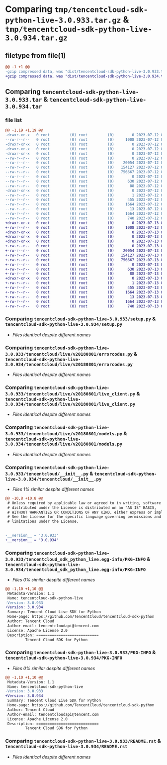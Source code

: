 # Comparing `tmp/tencentcloud-sdk-python-live-3.0.933.tar.gz` & `tmp/tencentcloud-sdk-python-live-3.0.934.tar.gz`

## filetype from file(1)

```diff
@@ -1 +1 @@
-gzip compressed data, was "dist/tencentcloud-sdk-python-live-3.0.933.tar", last modified: Wed Jul 12 00:32:59 2023, max compression
+gzip compressed data, was "dist/tencentcloud-sdk-python-live-3.0.934.tar", last modified: Thu Jul 13 00:25:29 2023, max compression
```

## Comparing `tencentcloud-sdk-python-live-3.0.933.tar` & `tencentcloud-sdk-python-live-3.0.934.tar`

### file list

```diff
@@ -1,19 +1,19 @@
-drwxr-xr-x   0 root         (0) root         (0)        0 2023-07-12 00:32:59.000000 tencentcloud-sdk-python-live-3.0.933/
--rw-r--r--   0 root         (0) root         (0)     1008 2023-07-12 00:32:59.000000 tencentcloud-sdk-python-live-3.0.933/setup.py
-drwxr-xr-x   0 root         (0) root         (0)        0 2023-07-12 00:32:59.000000 tencentcloud-sdk-python-live-3.0.933/tencentcloud/
-drwxr-xr-x   0 root         (0) root         (0)        0 2023-07-12 00:32:59.000000 tencentcloud-sdk-python-live-3.0.933/tencentcloud/live/
-drwxr-xr-x   0 root         (0) root         (0)        0 2023-07-12 00:32:59.000000 tencentcloud-sdk-python-live-3.0.933/tencentcloud/live/v20180801/
--rw-r--r--   0 root         (0) root         (0)        0 2023-07-12 00:32:59.000000 tencentcloud-sdk-python-live-3.0.933/tencentcloud/live/v20180801/__init__.py
--rw-r--r--   0 root         (0) root         (0)    20054 2023-07-12 00:32:59.000000 tencentcloud-sdk-python-live-3.0.933/tencentcloud/live/v20180801/errorcodes.py
--rw-r--r--   0 root         (0) root         (0)   154127 2023-07-12 00:32:59.000000 tencentcloud-sdk-python-live-3.0.933/tencentcloud/live/v20180801/live_client.py
--rw-r--r--   0 root         (0) root         (0)   756667 2023-07-12 00:32:59.000000 tencentcloud-sdk-python-live-3.0.933/tencentcloud/live/v20180801/models.py
--rw-r--r--   0 root         (0) root         (0)        0 2023-07-12 00:32:59.000000 tencentcloud-sdk-python-live-3.0.933/tencentcloud/live/__init__.py
--rw-r--r--   0 root         (0) root         (0)      630 2023-07-12 00:32:59.000000 tencentcloud-sdk-python-live-3.0.933/tencentcloud/__init__.py
--rw-r--r--   0 root         (0) root         (0)       88 2023-07-12 00:32:59.000000 tencentcloud-sdk-python-live-3.0.933/setup.cfg
-drwxr-xr-x   0 root         (0) root         (0)        0 2023-07-12 00:32:59.000000 tencentcloud-sdk-python-live-3.0.933/tencentcloud_sdk_python_live.egg-info/
--rw-r--r--   0 root         (0) root         (0)        1 2023-07-12 00:32:59.000000 tencentcloud-sdk-python-live-3.0.933/tencentcloud_sdk_python_live.egg-info/dependency_links.txt
--rw-r--r--   0 root         (0) root         (0)      455 2023-07-12 00:32:59.000000 tencentcloud-sdk-python-live-3.0.933/tencentcloud_sdk_python_live.egg-info/SOURCES.txt
--rw-r--r--   0 root         (0) root         (0)     1664 2023-07-12 00:32:59.000000 tencentcloud-sdk-python-live-3.0.933/tencentcloud_sdk_python_live.egg-info/PKG-INFO
--rw-r--r--   0 root         (0) root         (0)       13 2023-07-12 00:32:59.000000 tencentcloud-sdk-python-live-3.0.933/tencentcloud_sdk_python_live.egg-info/top_level.txt
--rw-r--r--   0 root         (0) root         (0)     1664 2023-07-12 00:32:59.000000 tencentcloud-sdk-python-live-3.0.933/PKG-INFO
--rw-r--r--   0 root         (0) root         (0)      740 2023-07-12 00:32:59.000000 tencentcloud-sdk-python-live-3.0.933/README.rst
+drwxr-xr-x   0 root         (0) root         (0)        0 2023-07-13 00:25:29.000000 tencentcloud-sdk-python-live-3.0.934/
+-rw-r--r--   0 root         (0) root         (0)     1008 2023-07-13 00:25:29.000000 tencentcloud-sdk-python-live-3.0.934/setup.py
+drwxr-xr-x   0 root         (0) root         (0)        0 2023-07-13 00:25:29.000000 tencentcloud-sdk-python-live-3.0.934/tencentcloud/
+drwxr-xr-x   0 root         (0) root         (0)        0 2023-07-13 00:25:29.000000 tencentcloud-sdk-python-live-3.0.934/tencentcloud/live/
+drwxr-xr-x   0 root         (0) root         (0)        0 2023-07-13 00:25:29.000000 tencentcloud-sdk-python-live-3.0.934/tencentcloud/live/v20180801/
+-rw-r--r--   0 root         (0) root         (0)        0 2023-07-13 00:25:29.000000 tencentcloud-sdk-python-live-3.0.934/tencentcloud/live/v20180801/__init__.py
+-rw-r--r--   0 root         (0) root         (0)    20054 2023-07-13 00:25:29.000000 tencentcloud-sdk-python-live-3.0.934/tencentcloud/live/v20180801/errorcodes.py
+-rw-r--r--   0 root         (0) root         (0)   154127 2023-07-13 00:25:29.000000 tencentcloud-sdk-python-live-3.0.934/tencentcloud/live/v20180801/live_client.py
+-rw-r--r--   0 root         (0) root         (0)   756667 2023-07-13 00:25:29.000000 tencentcloud-sdk-python-live-3.0.934/tencentcloud/live/v20180801/models.py
+-rw-r--r--   0 root         (0) root         (0)        0 2023-07-13 00:25:29.000000 tencentcloud-sdk-python-live-3.0.934/tencentcloud/live/__init__.py
+-rw-r--r--   0 root         (0) root         (0)      630 2023-07-13 00:25:29.000000 tencentcloud-sdk-python-live-3.0.934/tencentcloud/__init__.py
+-rw-r--r--   0 root         (0) root         (0)       88 2023-07-13 00:25:29.000000 tencentcloud-sdk-python-live-3.0.934/setup.cfg
+drwxr-xr-x   0 root         (0) root         (0)        0 2023-07-13 00:25:29.000000 tencentcloud-sdk-python-live-3.0.934/tencentcloud_sdk_python_live.egg-info/
+-rw-r--r--   0 root         (0) root         (0)        1 2023-07-13 00:25:29.000000 tencentcloud-sdk-python-live-3.0.934/tencentcloud_sdk_python_live.egg-info/dependency_links.txt
+-rw-r--r--   0 root         (0) root         (0)      455 2023-07-13 00:25:29.000000 tencentcloud-sdk-python-live-3.0.934/tencentcloud_sdk_python_live.egg-info/SOURCES.txt
+-rw-r--r--   0 root         (0) root         (0)     1664 2023-07-13 00:25:29.000000 tencentcloud-sdk-python-live-3.0.934/tencentcloud_sdk_python_live.egg-info/PKG-INFO
+-rw-r--r--   0 root         (0) root         (0)       13 2023-07-13 00:25:29.000000 tencentcloud-sdk-python-live-3.0.934/tencentcloud_sdk_python_live.egg-info/top_level.txt
+-rw-r--r--   0 root         (0) root         (0)     1664 2023-07-13 00:25:29.000000 tencentcloud-sdk-python-live-3.0.934/PKG-INFO
+-rw-r--r--   0 root         (0) root         (0)      740 2023-07-13 00:25:29.000000 tencentcloud-sdk-python-live-3.0.934/README.rst
```

### Comparing `tencentcloud-sdk-python-live-3.0.933/setup.py` & `tencentcloud-sdk-python-live-3.0.934/setup.py`

 * *Files identical despite different names*

### Comparing `tencentcloud-sdk-python-live-3.0.933/tencentcloud/live/v20180801/errorcodes.py` & `tencentcloud-sdk-python-live-3.0.934/tencentcloud/live/v20180801/errorcodes.py`

 * *Files identical despite different names*

### Comparing `tencentcloud-sdk-python-live-3.0.933/tencentcloud/live/v20180801/live_client.py` & `tencentcloud-sdk-python-live-3.0.934/tencentcloud/live/v20180801/live_client.py`

 * *Files identical despite different names*

### Comparing `tencentcloud-sdk-python-live-3.0.933/tencentcloud/live/v20180801/models.py` & `tencentcloud-sdk-python-live-3.0.934/tencentcloud/live/v20180801/models.py`

 * *Files identical despite different names*

### Comparing `tencentcloud-sdk-python-live-3.0.933/tencentcloud/__init__.py` & `tencentcloud-sdk-python-live-3.0.934/tencentcloud/__init__.py`

 * *Files 1% similar despite different names*

```diff
@@ -10,8 +10,8 @@
 # Unless required by applicable law or agreed to in writing, software
 # distributed under the License is distributed on an "AS IS" BASIS,
 # WITHOUT WARRANTIES OR CONDITIONS OF ANY KIND, either express or implied.
 # See the License for the specific language governing permissions and
 # limitations under the License.
 
 
-__version__ = '3.0.933'
+__version__ = '3.0.934'
```

### Comparing `tencentcloud-sdk-python-live-3.0.933/tencentcloud_sdk_python_live.egg-info/PKG-INFO` & `tencentcloud-sdk-python-live-3.0.934/tencentcloud_sdk_python_live.egg-info/PKG-INFO`

 * *Files 0% similar despite different names*

```diff
@@ -1,10 +1,10 @@
 Metadata-Version: 1.1
 Name: tencentcloud-sdk-python-live
-Version: 3.0.933
+Version: 3.0.934
 Summary: Tencent Cloud Live SDK for Python
 Home-page: https://github.com/TencentCloud/tencentcloud-sdk-python
 Author: Tencent Cloud
 Author-email: tencentcloudapi@tencent.com
 License: Apache License 2.0
 Description: ============================
         Tencent Cloud SDK for Python
```

### Comparing `tencentcloud-sdk-python-live-3.0.933/PKG-INFO` & `tencentcloud-sdk-python-live-3.0.934/PKG-INFO`

 * *Files 0% similar despite different names*

```diff
@@ -1,10 +1,10 @@
 Metadata-Version: 1.1
 Name: tencentcloud-sdk-python-live
-Version: 3.0.933
+Version: 3.0.934
 Summary: Tencent Cloud Live SDK for Python
 Home-page: https://github.com/TencentCloud/tencentcloud-sdk-python
 Author: Tencent Cloud
 Author-email: tencentcloudapi@tencent.com
 License: Apache License 2.0
 Description: ============================
         Tencent Cloud SDK for Python
```

### Comparing `tencentcloud-sdk-python-live-3.0.933/README.rst` & `tencentcloud-sdk-python-live-3.0.934/README.rst`

 * *Files identical despite different names*


